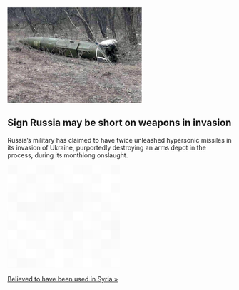 
![Sign Russia may be short on weapons in invasion](./20220321235907.png)
## Sign Russia may be short on weapons in invasion

Russia’s military has claimed to have twice unleashed hypersonic missiles in its invasion of Ukraine, purportedly destroying an arms depot in the process, during its monthlong onslaught.

![pic](../square_bg.png)

[Believed to have been used in Syria »](https://www.yahoo.com/news/what-are-hypersonic-missiles-russias-newest-weapon-in-ukraine-war-174751874.html)
